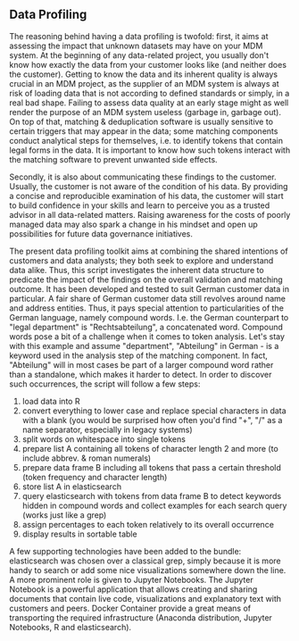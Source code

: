 ## Data Profiling

The reasoning behind having a data profiling is twofold: first, it aims at assessing the impact that unknown datasets may have on your MDM system. At the beginning of any data-related project, you usually don't know how exactly the data from your customer looks like (and neither does the customer). Getting to know the data and its inherent quality is always crucial in an MDM project, as the supplier of an MDM system is always at risk of loading data that is not according to defined standards or simply, in a real bad shape. Failing to assess data quality at an early stage might as well render the purpose of an MDM system useless (garbage in, garbage out). On top of that, matching & deduplication software is usually sensitive to certain triggers that may appear in the data; some matching components conduct analytical steps for themselves, i.e. to identify tokens that contain legal forms in the data. It is important to know how such tokens interact with the matching software to prevent unwanted side effects.

Secondly, it is also about communicating these findings to the customer. Usually, the customer is not aware of the condition of his data. By providing a concise and reproducible examination of his data, the customer will start to build confidence in your skills and learn to perceive you as a trusted advisor in all data-related matters. Raising awareness for the costs of poorly managed data may also spark a change in his mindset and open up possibilities for future data governance initiatives.

The present data profiling toolkit aims at combining the shared intentions of customers and data analysts; they both seek to explore and understand data alike. Thus, this script investigates the inherent data structure to predicate the impact of the findings on the overall validation and matching outcome. It has been developed and tested to suit German customer data in particular. A fair share of German customer data still revolves around name and address entities. Thus, it pays special attention to particularities of the German language, namely compound words. I.e. the German counterpart to "legal department" is "Rechtsabteilung", a concatenated word. Compound words pose a bit of a challenge when it comes to token analysis. Let's stay with this example and assume "department", "Abteilung" in German - is a keyword used in the analysis step of the matching component. In fact, "Abteilung" will in most cases be part of a larger compound word rather than a standalone, which makes it harder to detect. In order to discover such occurrences, the script will follow a few steps:

1. load data into R
2. convert everything to lower case and replace special characters in data with a blank (you would be surprised how often you'd find "+", "/" as a name separator, especially in legacy systems)
3. split words on whitespace into single tokens
4. prepare list A containing all tokens of character length 2 and more (to include abbrev. & roman numerals)
5. prepare data frame B including all tokens that pass a certain threshold (token frequency and character length)
6. store list A in elasticsearch
7. query elasticsearch with tokens from data frame B to detect keywords hidden in compound words and collect examples for each search query (works just like a grep)
8. assign percentages to each token relatively to its overall occurrence
9. display results in sortable table

A few supporting technologies have been added to the bundle: elasticsearch was chosen over a classical grep, simply because it is more handy to search or add some nice visualizations somewhere down the line. A more prominent role is given to Jupyter Notebooks. The Jupyter Notebook is a powerful application that allows creating and sharing documents that contain live code, visualizations and explanatory text with customers and peers. Docker Container provide a great means of transporting the required infrastructure (Anaconda distribution, Jupyter Notebooks, R and elasticsearch).
